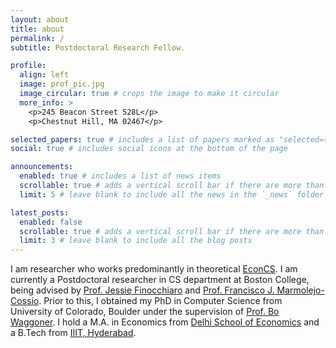 ```yaml
---
layout: about
title: about
permalink: /
subtitle: Postdoctoral Research Fellow.

profile:
  align: left
  image: prof_pic.jpg
  image_circular: true # crops the image to make it circular
  more_info: >
    <p>245 Beacon Street 528L</p>
    <p>Chestnut Hill, MA 02467</p>

selected_papers: true # includes a list of papers marked as "selected={true}"
social: true # includes social icons at the bottom of the page

announcements:
  enabled: true # includes a list of news items
  scrollable: true # adds a vertical scroll bar if there are more than 3 news items
  limit: 5 # leave blank to include all the news in the `_news` folder

latest_posts:
  enabled: false
  scrollable: true # adds a vertical scroll bar if there are more than 3 new posts items
  limit: 3 # leave blank to include all the blog posts
---
```


I am researcher who works predominantly in theoretical [EconCS](https://www.bowaggoner.com/whatiseconcs.html). I am currently a Postdoctoral researcher in CS department at Boston College, being advised by [Prof. Jessie Finocchiaro](https://www.jessiefin.com/) and [Prof. Francisco J. Marmolejo-Cossío](https://www.fmarmolejo.com/). Prior to this, I obtained my PhD in Computer Science from University of Colorado, Boulder under the supervision of [Prof. Bo Waggoner](https://www.bowaggoner.com/). I hold a M.A. in Economics from [Delhi School of Economics](http://econdse.org/) and a B.Tech from [IIIT, Hyderabad](https://www.iiit.ac.in/).
